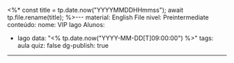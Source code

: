 <%*
const title = tp.date.now("YYYYMMDDHHmmss");
await tp.file.rename(title);
%>---
material: English File
nivel: Preintermediate
conteúdo: 
nome: VIP Iago
Alunos:
  - Iago
data: "<% tp.date.now("YYYY-MM-DD[T]09:00:00") %>"
tags: aula
quiz: false
dg-publish: true
---
